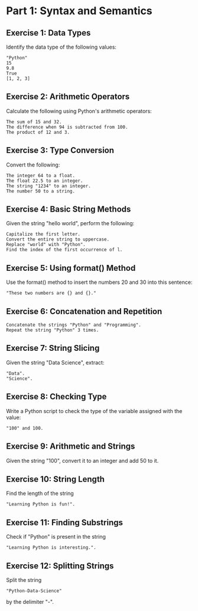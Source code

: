 # Part 1: Syntax and Semantics

## Exercise 1: Data Types

Identify the data type of the following values:

    "Python"
    15
    9.8
    True
    [1, 2, 3]

## Exercise 2: Arithmetic Operators

Calculate the following using Python's arithmetic operators:

    The sum of 15 and 32.
    The difference when 94 is subtracted from 100.
    The product of 12 and 3.

## Exercise 3: Type Conversion

Convert the following:

    The integer 64 to a float.
    The float 22.5 to an integer.
    The string "1234" to an integer.
    The number 50 to a string.

## Exercise 4: Basic String Methods

Given the string "hello world", perform the following:

    Capitalize the first letter.
    Convert the entire string to uppercase.
    Replace "world" with "Python".
    Find the index of the first occurrence of l.

## Exercise 5: Using format() Method

Use the format() method to insert the numbers 20 and 30 into this sentence:

    "These two numbers are {} and {}."

## Exercise 6: Concatenation and Repetition

    Concatenate the strings "Python" and "Programming".
    Repeat the string "Python" 3 times.

## Exercise 7: String Slicing

Given the string "Data Science", extract:

    "Data".
    "Science".

## Exercise 8: Checking Type

Write a Python script to check the type of the variable assigned with the value:

    "100" and 100.

## Exercise 9: Arithmetic and Strings

Given the string "100", convert it to an integer and add 50 to it.

## Exercise 10: String Length

Find the length of the string 
    
    "Learning Python is fun!".

## Exercise 11: Finding Substrings

Check if "Python" is present in the string 
    
    "Learning Python is interesting.".

## Exercise 12: Splitting Strings

Split the string 
    
    "Python-Data-Science" 

by the delimiter "-".

